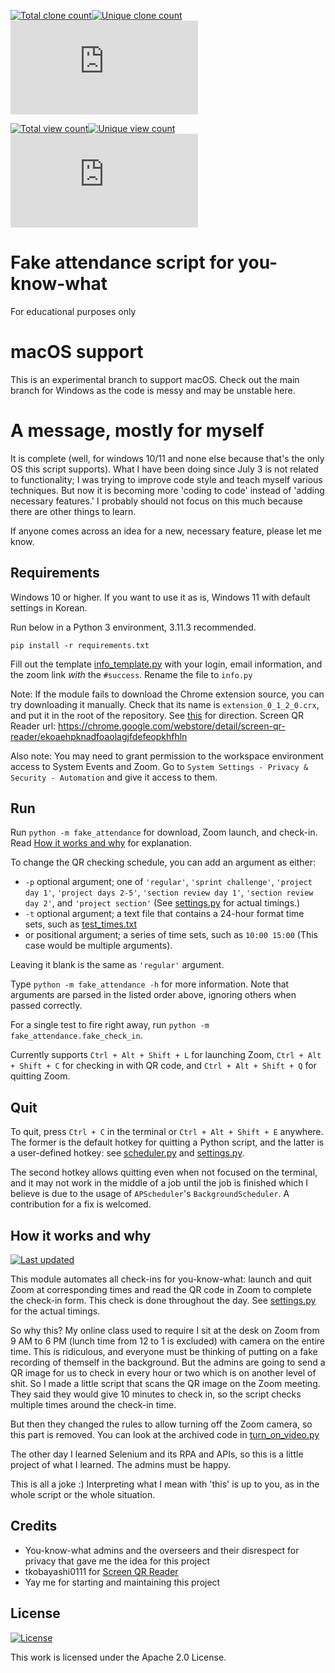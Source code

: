 [![Total clone count](https://img.shields.io/badge/dynamic/json?color=green&label=Total%20clones&query=count&url=https://raw.githubusercontent.com/yjmd2222/fake-attendance/stats/clones.json&logo=github)](#)[![Unique clone count](https://img.shields.io/badge/dynamic/json?color=blue&label=Unique&query=uniques&url=https://raw.githubusercontent.com/yjmd2222/fake-attendance/stats/clones.json)](#)[![Today's clone count](https://img.shields.io/badge/dynamic/json?color=purple&label=Today%27s%20clones&query=clones[0][%27count%27]&url=https://raw.githubusercontent.com/yjmd2222/fake-attendance/stats/clones.json)](#)

[![Total view count](https://img.shields.io/badge/dynamic/json?color=yellow&label=Total%20views&query=count&url=https://raw.githubusercontent.com/yjmd2222/fake-attendance/stats/views.json&logo=github)](#)[![Unique view count](https://img.shields.io/badge/dynamic/json?color=indigo&label=Unique&query=uniques&url=https://raw.githubusercontent.com/yjmd2222/fake-attendance/stats/views.json)](#)[![Today's clone count](https://img.shields.io/badge/dynamic/json?color=orange&label=Today%27s%20views&query=views[0][%27count%27]&url=https://raw.githubusercontent.com/yjmd2222/fake-attendance/stats/views.json)](#)

# Fake attendance script for you-know-what
For educational purposes only

# macOS support
This is an experimental branch to support macOS. Check out the main branch for Windows as the code is messy and may be unstable here.

# A message, mostly for myself
It is complete (well, for windows 10/11 and none else because that's the only OS this script supports). What I have been doing since July 3 is not related to functionality; I was trying to improve code style and teach myself various techniques. But now it is becoming more 'coding to code' instead of 'adding necessary features.' I probably should not focus on this much because there are other things to learn.

If anyone comes across an idea for a new, necessary feature, please let me know.

## Requirements
Windows 10 or higher. If you want to use it as is, Windows 11 with default settings in Korean.

Run below in a Python 3 environment, 3.11.3 recommended.

`pip install -r requirements.txt`

Fill out the template [info_template.py](fake_attendance/info_template.py) with your login, email information, and the zoom link _with_ the `#success`. Rename the file to `info.py`

Note: If the module fails to download the Chrome extension source, you can try downloading it manually. Check that its name is `extension_0_1_2_0.crx`, and put it in the root of the repository. See [this](https://crx-downloader.com/how-it-works) for direction. Screen QR Reader url: https://chrome.google.com/webstore/detail/screen-qr-reader/ekoaehpknadfoaolagjfdefeopkhfhln

Also note: You may need to grant permission to the workspace environment access to System Events and Zoom. Go to `System Settings - Privacy & Security - Automation` and give it access to them.

## Run
Run `python -m fake_attendance` for download, Zoom launch, and check-in. Read [How it works and why](#how-it-works-and-why) for explanation.

To change the QR checking schedule, you can add an argument as either:
- `-p` optional argument; one of `'regular'`, `'sprint challenge'`, `'project day 1'`, `'project days 2-5'`, `'section review day 1'`, `'section review day 2'`, and `'project section'` (See [settings.py](fake_attendance/settings.py) for actual timings.)
- `-t` optional argument; a text file that contains a 24-hour format time sets, such as [test_times.txt](test_times.txt)
- or positional argument; a series of time sets, such as `10:00 15:00` (This case would be multiple arguments).

Leaving it blank is the same as `'regular'` argument.

Type `python -m fake_attendance -h` for more information. Note that arguments are parsed in the listed order above, ignoring others when passed correctly.

For a single test to fire right away, run `python -m fake_attendance.fake_check_in`.

Currently supports `Ctrl + Alt + Shift + L` for launching Zoom, `Ctrl + Alt + Shift + C` for checking in with QR code, and `Ctrl + Alt + Shift + Q` for quitting Zoom.

## Quit
To quit, press `Ctrl + C` in the terminal or `Ctrl + Alt + Shift + E` anywhere. The former is the default hotkey for quitting a Python script, and the latter is a user-defined hotkey: see [scheduler.py](https://github.com/yjmd2222/fake-attendance/blob/d38ceb32321eac70bbd7902cd87dd7bd88a61a6d/fake_attendance/scheduler.py#L124-L127) and [settings.py](https://github.com/yjmd2222/fake-attendance/blob/d38ceb32321eac70bbd7902cd87dd7bd88a61a6d/fake_attendance/settings.py#L111).

The second hotkey allows quitting even when not focused on the terminal, and it may not work in the middle of a job until the job is finished which I believe is due to the usage of `APScheduler`'s `BackgroundScheduler`. A contribution for a fix is welcomed.

## How it works and why
[![Last updated](https://img.shields.io/badge/Last_updated-2023--06--21-blue)](#)

This module automates all check-ins for you-know-what: launch and quit Zoom at corresponding times and read the QR code in Zoom to complete the check-in form.
This check is done throughout the day. See [settings.py](fake_attendance/settings.py) for the actual timings.

So why this? My online class used to require I sit at the desk on Zoom from 9 AM to 6 PM (lunch time from 12 to 1 is excluded) with camera on the entire time.
This is ridiculous, and everyone must be thinking of putting on a fake recording of themself in the background. But the admins are going to send a QR image for us to check in every hour or two
which is on another level of shit. So I made a little script that scans the QR image on the Zoom meeting. They said they would give 10 minutes to check in,
so the script checks multiple times around the check-in time.

But then they changed the rules to allow turning off the Zoom camera, so this part is removed. You can look at the archived code in [turn_on_video.py](archive/turn_on_video.py)

The other day I learned Selenium and its RPA and APIs, so this is a little project of what I learned. The admins must be happy.

This is all a joke :) Interpreting what I mean with 'this' is up to you, as in the whole script or the whole situation.

## Credits
- You-know-what admins and the overseers and their disrespect for privacy that gave me the idea for this project
- tkobayashi0111 for [Screen QR Reader](https://chrome.google.com/webstore/detail/screen-qr-reader/ekoaehpknadfoaolagjfdefeopkhfhln)
- Yay me for starting and maintaining this project

## License
[![License](https://img.shields.io/badge/License-Apache_2.0-blue.svg)](https://opensource.org/licenses/Apache-2.0)

This work is licensed under the Apache 2.0 License.

